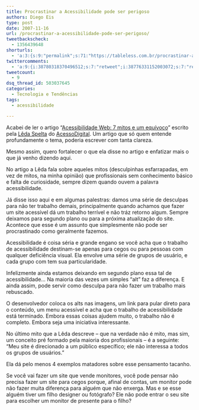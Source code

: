 ```yaml
---
title: Procrastinar a Acessibilidade pode ser perigoso
authors: Diego Eis
type: post
date: 2007-11-16
url: /procrastinar-a-acessibilidade-pode-ser-perigoso/
tweetbackscheck:
  - 1356439648
shorturls:
  - 'a:3:{s:9:"permalink";s:71:"https://tableless.com.br/procrastinar-a-acessibilidade-pode-ser-perigoso";s:7:"tinyurl";s:26:"https://tinyurl.com/3nqg62y";s:4:"isgd";s:19:"https://is.gd/4xea8v";}'
twittercomments:
  - 'a:9:{i:38780318370496512;s:7:"retweet";i:38776331152003072;s:7:"retweet";i:38775952062423040;s:7:"retweet";i:38775801188974592;s:7:"retweet";i:38773328701431808;s:7:"retweet";i:38772810952359936;s:7:"retweet";i:38770111909208064;s:7:"retweet";i:38769707515379712;s:7:"retweet";i:38769702394281984;s:7:"retweet";}'
tweetcount:
  - 9
dsq_thread_id: 503037645
categories:
  - Tecnologia e Tendências
tags:
  - acessibilidade

---
```

Acabei de ler o artigo &#8220;[Acessibilidade Web: 7 mitos e um equívoco][1]&#8221; escrito pela [Lêda Spelta][2] do [AcessoDigital][3]. Um artigo que só quem entende profundamente o tema, poderia escrever com tanta clareza.
  
Mesmo assim, quero fortalecer o que ela disse no artigo e enfatizar mais o que já venho dizendo aqui.

No artigo a Lêda fala sobre aqueles mitos (desculpinhas esfarrapadas, em vez de mitos, na minha opinião) que profissionais sem conhecimento básico e falta de curiosidade, sempre dizem quando ouvem a palavra acessibilidade.

Já disse isso aqui e em algumas palestras: damos uma série de desculpas para não ter trabalho demais, principalmente quando achamos que fazer um site acessível dá um trabalho terrível e não tráz retorno algum. Sempre deixamos para segundo plano ou para a próxima atualização do site. Acontece que esse é um assunto que simplesmente não pode ser procrastinado como geralmente fazemos.
  
Acessibilidade é coisa séria e grande engano se você acha que o trabalho de acessibilidade destinam-se apenas para cegos ou para pessoas com qualquer deficiência visual. Ela envolve uma série de grupos de usuário, e cada grupo com tem sua particularidade.

Infelizmente ainda estamos deixando em segundo plano essa tal de acessibilidade&#8230; Na maioria das vezes um simples &#8220;alt&#8221; faz a diferença. E ainda assim, pode servir como desculpa para não fazer um trabalho mais rebuscado.
  
O desenvolvedor coloca os alts nas imagens, um link para pular direto para o conteúdo, um menu acessível e acha que o trabalho de acessibilidade está terminado. Embora essas coisas ajudem muito, o trabalho não é completo. Embora seja uma iniciativa interessante.

No último mito que a Lêda descreve &#8211; que na verdade não é mito, mas sim, um conceito pré formado pela maioria dos profissionais &#8211; é a seguinte: &#8220;Meu site é direcionado a um público específico; ele não interessa a todos os grupos de usuários.&#8221;
  
Ela dá pelo menos 4 exemplos matadores sobre esse pensamento tacanho.
  
Se você vai fazer um site que vende monitores, você pode pensar não precisa fazer um site para cegos porque, afinal de contas, um monitor pode não fazer muita diferença para alguém que não enxerga. Mas e se esse alguém tiver um filho designer ou fotógrafo? Ele não pode entrar o seu site para escolher um monitor de presente para o filho?

 [1]: https://acessodigital.net/art_acessibilidade-web-7-mitos-e-um-equivoco.html
 [2]: https://acessodigital.net/quem_somos.html#leda
 [3]: https://acessodigital.net/